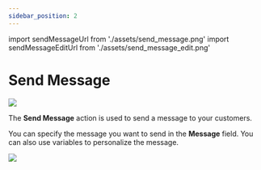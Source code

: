 ```yaml
---
sidebar_position: 2
---
```


import sendMessageUrl from './assets/send_message.png'
import sendMessageEditUrl from './assets/send_message_edit.png'

# Send Message

<img src={sendMessageUrl} width={180} />

The **Send Message** action is used to send a message to your customers.

You can specify the message you want to send in the **Message** field. You can also use variables to personalize the message.

<img src={sendMessageEditUrl} width={400} />
